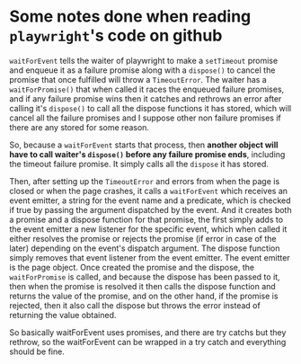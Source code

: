 # Some notes done when reading `playwright`'s code on github

`waitForEvent` tells the waiter of playwright to make a `setTimeout` promise and enqueue it as a failure promise along with a `dispose()` to cancel the promise that once fulfilled will throw a `TimeoutError`. The waiter has a `waitForPromise()` that when called it races the enqueued failure promises, and if any failure promise wins then it catches and rethrows an error after calling it's `dispose()` to call all the dispose functions it has stored, which will cancel all the failure promises and I suppose other non failure promises if there are any stored for some reason.

So, because a `waitForEvent` starts that process, then **another object will have to call waiter's `dispose()` before any failure promise ends**, including the timeout failure promise. It simply calls all the `dispose` it has stored.

Then, after setting up the `TimeoutError` and errors from when the page is closed or when the page crashes, it calls a `waitForEvent` which receives an event emitter, a string for the event name and a predicate, which is checked if true by passing the argument dispatched by the event. And it creates both a promise and a dispose function for that promise, the first simply adds to the event emitter a new listener for the specific event, which when called it either resolves the promise or rejects the promise (if error in case of the later) depending on the event's dispatch argument. The dispose function simply removes that event listener from the event emitter. The event emitter is the page object. Once created the promise and the dispose, the `waitForPromise` is called, and because the dispose has been passed to it, then when the promise is resolved it then calls the dispose function and returns the value of the promise, and on the other hand, if the promise is rejected, then it also call the dispose but throws the error instead of returning the value obtained.

So basically waitForEvent uses promises, and there are try catchs but they rethrow, so the waitForEvent can be wrapped in a try catch and everything should be fine.
